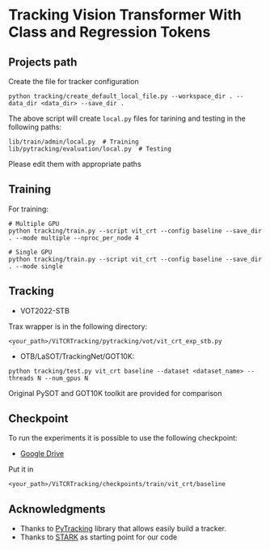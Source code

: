 # Tracking Vision Transformer With Class and Regression Tokens


## Projects path

Create the file for tracker configuration

```
python tracking/create_default_local_file.py --workspace_dir . --data_dir <data_dir> --save_dir .
```

The above script will create `local.py` files for tarining and testing in the following paths:

```
lib/train/admin/local.py  # Training
lib/pytracking/evaluation/local.py  # Testing
```

Please edit them with appropriate paths


## Training

For training:

```
# Multiple GPU
python tracking/train.py --script vit_crt --config baseline --save_dir . --mode multiple --nproc_per_node 4

# Single GPU
python tracking/train.py --script vit_crt --config baseline --save_dir . --mode single
```


## Tracking

- VOT2022-STB

Trax wrapper is in the following directory:
```
<your_path>/ViTCRTracking/pytracking/vot/vit_crt_exp_stb.py
```

- OTB/LaSOT/TrackingNet/GOT10K:

```
python tracking/test.py vit_crt baseline --dataset <dataset_name> --threads N --num_gpus N
```

Original PySOT and GOT10K toolkit are provided for comparison


## Checkpoint
To run the experiments it is possible to use the following checkpoint:

- [Google Drive](https://bit.ly/3MPyYaC) 

Put it in 

```
<your_path>/ViTCRTracking/checkpoints/train/vit_crt/baseline
```

## Acknowledgments
* Thanks to [PyTracking](https://github.com/visionml/pytracking) library that allows easily build a tracker.
* Thanks to [STARK](https://github.com/researchmm/Stark) as starting point for our code
